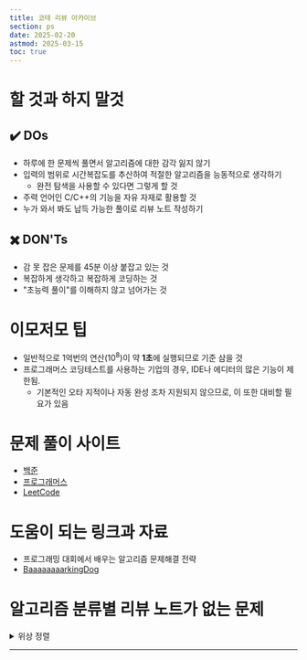 ```yaml
---
title: 코테 리뷰 아카이브
section: ps
date: 2025-02-20
astmod: 2025-03-15
toc: true
---
```


# 할 것과 하지 말것

## ✔️ DOs

* 하루에 한 문제씩 풀면서 알고리즘에 대한 감각 잃지 않기
* 입력의 범위로 시간복잡도를 추산하여 적절한 알고리즘을 능동적으로 생각하기
  * 완전 탐색을 사용할 수 있다면 그렇게 할 것
* 주력 언어인 C/C++의 기능을 자유 자재로 활용할 것
* 누가 와서 봐도 납득 가능한 풀이로 리뷰 노트 작성하기

## ✖️ DON'Ts

* 감 못 잡은 문제를 45분 이상 붙잡고 있는 것
* 복잡하게 생각하고 복잡하게 코딩하는 것
* "초능력 풀이"를 이해하지 않고 넘어가는 것

# 이모저모 팁

* 일반적으로 1억번의 연산($10^8$)이 약 **1초**에 실행되므로 기준 삼을 것
* 프로그래머스 코딩테스트를 사용하는 기업의 경우, IDE나 에디터의 많은 기능이 제한됨.
  * 기본적인 오타 지적이나 자동 완성 조차 지원되지 않으므로, 이 또한 대비할 필요가 있음

# 문제 풀이 사이트

* [백준](https://www.acmicpc.net/)
* [프로그래머스](https://school.programmers.co.kr/learn/challenges?order=recent&levels=1&languages=c%2Ccpp&partIds=33882)
* [LeetCode](https://leetcode.com/)

# 도움이 되는 링크과 자료

* 프로그래밍 대회에서 배우는 알고리즘 문제해결 전략
* [BaaaaaaaarkingDog](https://blog.encrypted.gg/category/%EA%B0%95%EC%A2%8C/%EC%8B%A4%EC%A0%84%20%EC%95%8C%EA%B3%A0%EB%A6%AC%EC%A6%98)


# 알고리즘 분류별 리뷰 노트가 없는 문제

<details> 
<summary>위상 정렬</summary>

* [[백준] 2252 줄 세우기](https://www.acmicpc.net/problem/2252)<sup>{25-03-15}</sup>
* [[백준] 1766 문제집](https://www.acmicpc.net/problem/1766)<sup>{25-03-15}</sup>
  * [ ] 우선 순위 큐 정의법 한번 정리

</details>

---